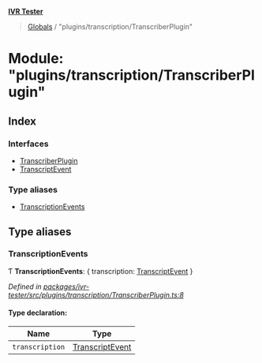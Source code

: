 **[IVR Tester](../README.md)**

> [Globals](../README.md) / "plugins/transcription/TranscriberPlugin"

# Module: "plugins/transcription/TranscriberPlugin"

## Index

### Interfaces

* [TranscriberPlugin](../interfaces/_plugins_transcription_transcriberplugin_.transcriberplugin.md)
* [TranscriptEvent](../interfaces/_plugins_transcription_transcriberplugin_.transcriptevent.md)

### Type aliases

* [TranscriptionEvents](_plugins_transcription_transcriberplugin_.md#transcriptionevents)

## Type aliases

### TranscriptionEvents

Ƭ  **TranscriptionEvents**: { transcription: [TranscriptEvent](../interfaces/_plugins_transcription_transcriberplugin_.transcriptevent.md)  }

*Defined in [packages/ivr-tester/src/plugins/transcription/TranscriberPlugin.ts:8](https://github.com/SketchingDev/ivr-tester/blob/f08915c/packages/ivr-tester/src/plugins/transcription/TranscriberPlugin.ts#L8)*

#### Type declaration:

Name | Type |
------ | ------ |
`transcription` | [TranscriptEvent](../interfaces/_plugins_transcription_transcriberplugin_.transcriptevent.md) |
